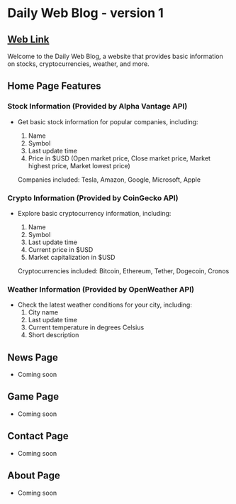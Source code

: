 # Daily Web Blog - version 1
## [Web Link](http://dailyweb-51c4ca40411a.herokuapp.com/)
Welcome to the Daily Web Blog, a website that provides basic information on stocks, cryptocurrencies, weather, and more.

## Home Page Features

### Stock Information (Provided by Alpha Vantage API)
- Get basic stock information for popular companies, including:
  1. Name
  2. Symbol
  3. Last update time
  4. Price in $USD (Open market price, Close market price, Market highest price, Market lowest price)

  Companies included: Tesla, Amazon, Google, Microsoft, Apple

### Crypto Information (Provided by CoinGecko API)
- Explore basic cryptocurrency information, including:
  1. Name
  2. Symbol
  3. Last update time
  4. Current price in $USD
  5. Market capitalization in $USD

  Cryptocurrencies included: Bitcoin, Ethereum, Tether, Dogecoin, Cronos

### Weather Information (Provided by OpenWeather API)
- Check the latest weather conditions for your city, including:
  1. City name
  2. Last update time
  3. Current temperature in degrees Celsius
  4. Short description

## News Page
- Coming soon

## Game Page
- Coming soon

## Contact Page
- Coming soon

## About Page
- Coming soon

  
